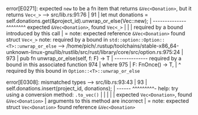error[E0271]: expected `new` to be a fn item that returns `&Vec<Donation>`, but it returns `Vec<_>`
   --> src/lib.rs:91:76
    |
91  |         let mut donations = self.donations.get(&project_id).unwrap_or_else(Vec::new);
    |                                                             -------------- ^^^^^^^^ expected `&Vec<Donation>`, found `Vec<_>`
    |                                                             |
    |                                                             required by a bound introduced by this call
    |
    = note: expected reference `&Vec<Donation>`
                  found struct `Vec<_>`
note: required by a bound in `std::option::Option::<T>::unwrap_or_else`
   --> /home/pich/.rustup/toolchains/stable-x86_64-unknown-linux-gnu/lib/rustlib/src/rust/library/core/src/option.rs:975:24
    |
973 |     pub fn unwrap_or_else<F>(self, f: F) -> T
    |            -------------- required by a bound in this associated function
974 |     where
975 |         F: FnOnce() -> T,
    |                        ^ required by this bound in `Option::<T>::unwrap_or_else`

error[E0308]: mismatched types
    --> src/lib.rs:93:43
     |
93   |         self.donations.insert(project_id, donations);
     |                        ------             ^^^^^^^^^- help: try using a conversion method: `.to_vec()`
     |                        |                  |
     |                        |                  expected `Vec<Donation>`, found `&Vec<Donation>`
     |                        arguments to this method are incorrect
     |
     = note: expected struct `Vec<Donation>`
             found reference `&Vec<Donation>`
